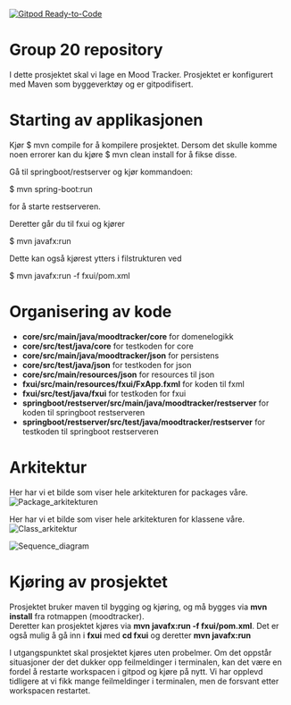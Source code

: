 [![Gitpod Ready-to-Code](https://img.shields.io/badge/Gitpod-Ready--to--Code-blue?logo=gitpod)](https://gitpod.idi.ntnu.no/#https://gitlab.stud.idi.ntnu.no/it1901/groups-2020/gr2020/gr2020)

# Group 20 repository

I dette prosjektet skal vi lage en Mood Tracker. Prosjektet er konfigurert med Maven som byggeverktøy og er gitpodifisert.

# Starting av applikasjonen

Kjør $ mvn compile for å kompilere prosjektet. Dersom det skulle komme noen errorer kan du kjøre $ mvn clean install for å fikse disse.

Gå til springboot/restserver og kjør kommandoen:

$ mvn spring-boot:run

for å starte restserveren. 

Deretter går du til fxui og kjører

$ mvn javafx:run

Dette kan også kjørest ytters i filstrukturen ved

$ mvn javafx:run -f fxui/pom.xml


# Organisering av kode

*  **core/src/main/java/moodtracker/core** for domenelogikk
*  **core/src/test/java/core** for testkoden for core
*  **core/src/main/java/moodtracker/json** for persistens
*  **core/src/test/java/json** for testkoden for json
*  **core/src/main/resources/json** for resources til json
*  **fxui/src/main/resources/fxui/FxApp.fxml** for koden til fxml
*  **fxui/src/test/java/fxui** for testkoden for fxui
*  **springboot/restserver/src/main/java/moodtracker/restserver** for koden til springboot restserveren
*  **springboot/restserver/src/test/java/moodtracker/restserver** for testkoden til springboot restserveren


# Arkitektur

Her har vi et bilde som viser hele arkitekturen for packages våre.
![Package_arkitekturen](http://www.plantuml.com/plantuml/png/XP1T3eCW48IVkwVW11oXyIeKqMY19Vmq9iQxbqrgr2rD7vdvcDtPBcKLSt4MDBg0tlWiD4OZLWXAFzLeX4FiSwmF4oLPJMDEw663KyfSZIgAzIeFIvcgTck5aCT3NcfOY3ydE4lATaLJY9CV7uZvn-u7G1_vN27b_Rjgc-AzkK3KtX_QA_mVnra-5FPzFaSwtdGWw8plYxDl)

Her har vi et bilde som viser hele arkitekturen for klassene våre.
![Class_arkitektur](http://www.plantuml.com/plantuml/png/bLPVRzem47_dKrXzIYNw2TPLq5QLEgq5bQelqnwkyH6iEZQp7HX3_UxBPS4OpouK2KMv--NtkpyNNqRMWN5DBGVZvV96AsUqb6ZOnSKLkuMDJPXRou1SEynWvi09wqIPDn7JdP0uMQ9fFLe5zWUj-OFcA2CTRv-XMOaIiy2O9NOULsXJagBi0Xl4ibuYwndGhvHWBTsnxO2nxLoWvE_ikov1te93ni7Xby3p0ClBcJD2LKDshnnMQAwOTU1iXwhHBJH_9xvYzCrgDJLwYSPjYZDYEZkFg8SiGdLKBIolSnxehBJW33X_Db2-eId-FT7XGjXUiq97roBqzlJae_xdI98HzS_O0y8RQbL9NUaVsECUeKO2HodOFgp3uYHWlTf7rNaFccgxhWPz5TPTjlOhnidvbIbSix4niF6UBhYzBWkI8JTbGiGnRDU9rbUqV-BF81vnJQ1y2iDeHb8y1ckzmhnOQ-qZlTuaAflFqUEwJAagapdTfXEsskoguSiUdHVRA32gkq7WTqRN1DsDsrn8L51ZKWPM-AnJw657I0K8EnySOv5yMFLRtRpADiyIPDb8S3XUeO4A3rhJpSMkFtx6FiqvQIzJD4BpmWSSz9bugP8EGoCgJjTOBXzTsVMnVqVYmIN9Y8ftqJBRr25wFusbDlW2ii7umMkj9O9YvGBBj_jkGExLFZ_IEZqxtxQ3dHMzkRvg1zP-6eGIxgwVYCJua5k057ymESJDabw99wo4TVtK9d4ArxHAGc0IPnTwFKFdsiZIH0l1CGTu5auYduBgpkfnwSGAwIv9n56YGmegBGHI7gHrG-r2NkpQfoLVPJEW8PfhaptiIgbjgyr1-WsG9ofE7_MO0xbmknJ3KM7Rb22H5tEXGD8fK7LoLPAt1g4yaiRenqy6fhA1Ikf3WsJJN4TPiiFztnTA7HaE95E4SVNzYy7nT-oZZlerbjqRnMWARl42Hi2hHF_vqXFJtSVxRVI4lngqxbhp3SjjH3_39mh6DVK5-infGRk3laFILHbB-K5X9ef23QRvU26EvNuYOTymlpPpUv90_QwaUerGyQQMVm40http://www.plantuml.com/plantuml/png/bLPHR-Cs37xFhn3koGLol-1kHTDs1Jeib-9wk9TX3wp4EDfaAPFaT5dG_pvHZXD5aUkqGE5O_FIH_4ZAkd4Uh6yRDPcjrtT6UskKGii-Vxvczx1rXUMmCY5JZvayU_3IUSc7buZfGIfShD46Yz79-jmOCJS2LURdiFwCTYCvbe4ZB6GSzn1IKfB7m2QvsuABp3AXFwx0ENfZkmbZkwL49TxOxuQ3kWUFJ837Bubb3kklpzvANK_Pe_POexrcpeDt4TMWNndnHdpLpM_Ew2ThWdP-MtqYfazN6VMKPQX85M33VguIFqUo6ZqzgzHQuY3WCz6S83T62kPwosM-zvQUiEfsHDpLv2rHraLf4t6byr_3-ZKJPFo5QNnbCsjX6otNCRAZ7tP7bUTKvBYB719h3eivW131LeL_8YyXB3PcWyCWMkqyt6wZegS56uxjW8iHKYgB9RsM0tN6zbaSjCecRNSMc6CMGJnOqn2qLtmf5MfeiEW6DlZ3bD3JZf1Aa8IG702f-wpnxqtxeaAU71Hl5NYSRT12ZMddT6NkswVlduzpBiBZ2QqqeZe4F4scA1w4z2jTH2teMN9NZevtTUpwFsyuSfbHYHWjSssJee_3met5dw1Qp3VU6gCGDEChv7y_nWPvrCVyoDUbsILbEpdjit6RSOxEKMXs2JnGeWsI1hZkelvIQ1kffPUWv7zORDvsJQFm7UiWuhvRIpWQR3fyKs0H9r2Xnr4OA7NYyuuqH57rcXebDiKXM9dNMDa7OxEJem2gBbI_m852-b8M1V5-3L0SLuQ3vgW8N3HxKzSAvo3rt0XGxs1YQgCWz5xg-aoW7z8h54-WutTcnhtS8BrLWsSddL4HaMnTWyPXtvHZY2_dB7y8kKNm64pavr6lspDvphwC1MGUT7xK5yxV3kWMBtyX9wQJ4MIxGdODI5qjfGR5kZJ--9E1hLsn1wdV3c2eaLRgTD1BLvzXjvd3SvR1G-FipjHa2wSk2uIvpFlFZzG2_otRUd7VAT3D4_ZLJx0INXJsLwf-ExsLYK68R_WQ2RxZFoqwVsl4zhXlMzxMJUf5VgViGym25Lx8d9SjgK5MiyFdyMGr-Un_WmQ7X9yfzOxs2utvV8nhVHIX-pKcnGXxLfBy7ZtYZOQYRx331MhenaIW_Qs9vBz1BTf6_Gy0)

![Sequence_diagram](http://www.plantuml.com/plantuml/png/tPDDxjem4CNtESKismKNo091QRigQWKdiF2hSMDiD9w0k4dlqujrKgiAg149R2h-AoFhVOn_J1PP34jx2DK7RXim8itcL7uxHip8qOj0Qle2vqXy8DKmdC_2O1zTLGt8P_FbyRXAKJY5qCNM575UfsGtnMh4f_ZkVLNTw4hz1bao-0IkoLZxqLnKs5_IJ3N_nAiGbgovZ4HIJGwYcNaqLALMTOE1WuZQepM2wnTs9UDeDx3UWS6JsDBWf1eXOso7-zKioRc0JngnJXPg7Uxzwo-DuaCm0YOku_VptkqAS2hkt1Gl86LlFNZg5XN4tQHuT9MATSes5PelkqwVVu0Z-DaFrI90y23SOh9_u8vmAEBNnVlhPynwIrcCgDKt3PaJnOIevmrnH4o5dlVflDN0_3rnUUu8cUbWxd3Pza-eQMV2hWr6iDGWu_1LZszWdwnMN2c7sJDo6-H_q2_SZVOz2r-zDuEizjWri6_zF-YNJiCNYBOzXDy0)

# Kjøring av prosjektet
Prosjektet bruker maven til bygging og kjøring, og må bygges via <strong>mvn install</strong> fra rotmappen (moodtracker). <br>
Deretter kan prosjektet kjøres via <strong>mvn javafx:run -f fxui/pom.xml</strong>. Det er også mulig å gå inn i <strong>fxui</strong> med <strong>cd fxui</strong> og deretter <strong>mvn javafx:run</strong>

I utgangspunktet skal prosjektet kjøres uten probelmer. Om det oppstår situasjoner der det dukker opp feilmeldinger i terminalen, kan det være en fordel å restarte workspacen i gitpod og kjøre på nytt.
Vi har opplevd tidligere at vi fikk mange feilmeldinger i terminalen, men de forsvant etter workspacen restartet.